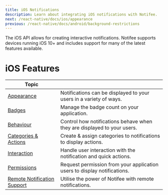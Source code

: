 ```yaml
---
title: iOS Notifications
description: Learn about integrating iOS notifications with Notifee.
next: /react-native/docs/ios/appearance
previous: /react-native/docs/android/background-restrictions
---
```


The iOS API allows for creating interactive notifications. Notifee supports devices running iOS 10+ and
includes support for many of the latest features available.

# iOS Features

| Topic                                                     |                                                                          |
| --------------------------------------------------------- | ------------------------------------------------------------------------ |
| [Appearance](/react-native/docs/ios/appearance)           | Notifications can be displayed to your users in a variety of ways.       |
| [Badges](/react-native/docs/ios/badges)                   | Manage the badge count on your application.                              |
| [Behaviour](/react-native/docs/ios/behaviour)             | Control how notifications behave when they are displayed to your users.  |
| [Categories & Actions](/react-native/docs/ios/categories) | Create & assign categories to notifications to display actions.          |
| [Interaction](/react-native/docs/ios/interaction)         | Handle user interaction with the notification and quick actions.         |
| [Permissions](/react-native/docs/ios/permissions)         | Request permission from your application users to display notifications. |
| [Remote Notification Support](/react-native/docs/ios/remote-notification-support)         | Utilise the power of Notifee with remote notifications. |
